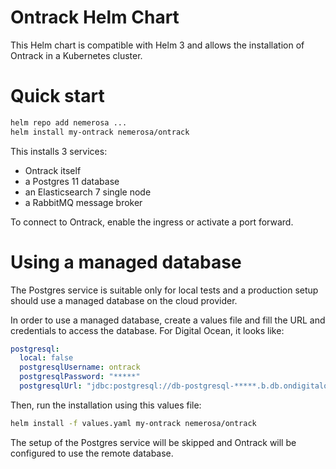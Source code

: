 Ontrack Helm Chart
==================

This Helm chart is compatible with Helm 3 and allows the installation of Ontrack in a Kubernetes cluster.

# Quick start

```bash
helm repo add nemerosa ...
helm install my-ontrack nemerosa/ontrack
```

This installs 3 services:

* Ontrack itself
* a Postgres 11 database
* an Elasticsearch 7 single node
* a RabbitMQ message broker

To connect to Ontrack, enable the ingress or activate a port forward.

# Using a managed database

The Postgres service is suitable only for local tests and a production setup should use a managed database on the cloud provider.

In order to use a managed database, create a values file and fill the URL and credentials to access the database. For Digital Ocean, it looks like:

```yaml
postgresql:
  local: false
  postgresqlUsername: ontrack
  postgresqlPassword: "*****"
  postgresqlUrl: "jdbc:postgresql://db-postgresql-*****.b.db.ondigitalocean.com:25060/ontrack?sslmode=require"
```

Then, run the installation using this values file:

```bash
helm install -f values.yaml my-ontrack nemerosa/ontrack
```

The setup of the Postgres service will be skipped and Ontrack will be configured to use the remote database.
